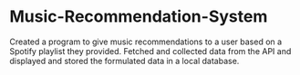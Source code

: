 # Music-Recommendation-System
 Created a program to give music recommendations to a user based on a Spotify playlist they provided. Fetched and collected data from the API and displayed and stored the formulated data in a local database.
